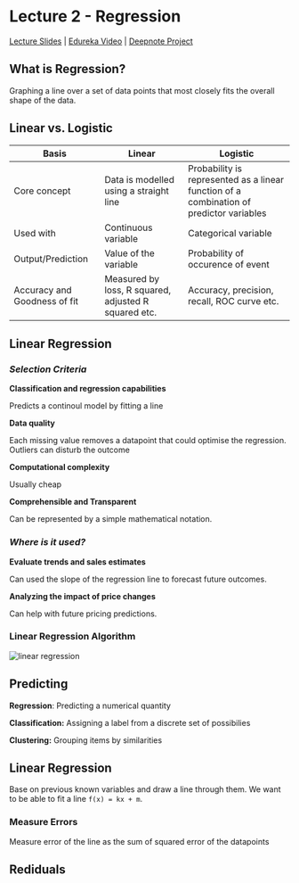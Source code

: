 # Lecture 2 - Regression

[Lecture Slides](https://chalmers.instructure.com/courses/10918/files/894149?module_item_id=127122) |
[Edureka Video](https://www.youtube.com/watch?v=E5RjzSK0fvY) |
[Deepnote Project](https://deepnote.com/project/4c0f7cb7-b163-414e-9909-976f6d9a1b0d#%2Fnotebook.ipynb)

## What is Regression?

Graphing a line over a set of data points that most closely fits the overall shape of the data.

## Linear vs. Logistic

| Basis                        | Linear                                               | Logistic                                                                                |
| ---------------------------- | ---------------------------------------------------- | --------------------------------------------------------------------------------------- |
| Core concept                 | Data is modelled using a straight line               | Probability is represented as a linear function of a combination of predictor variables |
| Used with                    | Continuous variable                                  | Categorical variable                                                                    |
| Output/Prediction            | Value of the variable                                | Probability of occurence of event                                                       |
| Accuracy and Goodness of fit | Measured by loss, R squared, adjusted R squared etc. | Accuracy, precision, recall, ROC curve etc.                                             |

## Linear Regression

### _Selection Criteria_

**Classification and regression capabilities**

Predicts a continoul model by fitting a line

**Data quality**

Each missing value removes a datapoint that could optimise the regression.
Outliers can disturb the outcome

**Computational complexity**

Usually cheap

**Comprehensible and Transparent**

Can be represented by a simple mathematical notation.

### _Where is it used?_

**Evaluate trends and sales estimates**

Can used the slope of the regression line to forecast future outcomes.

**Analyzing the impact of price changes**

Can help with future pricing predictions.

### Linear Regression Algorithm

![linear regression](https://i.gyazo.com/d0c883d13a20537d36752e7bca93cdf6.png)

## Predicting

**Regression**: Predicting a numerical quantity

**Classification:** Assigning a label from a discrete set of possibilies

**Clustering:** Grouping items by similarities

## Linear Regression

Base on previous known variables and draw a line through them. We want to be able to fit a line `f(x) = kx + m`.

### Measure Errors

Measure error of the line as the sum of squared error of the datapoints

## Rediduals
